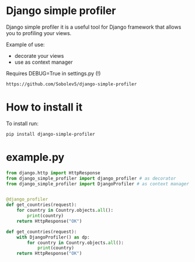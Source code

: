 # Django simple profiler
Django simple profiler it is a useful tool for Django framework that allows you to profiling your views.

Example of use:
- decorate your views
- use as context manager

Requires DEBUG=True in settings.py (!)

```no-highlight
https://github.com/Sobolev5/django-simple-profiler
```

# How to install it
To install run:
```no-highlight
pip install django-simple-profiler
```


# example.py
```python
from django.http import HttpResponse
from django_simple_profiler import django_profiler # as decorator
from django_simple_profiler import DjangoProfiler # as context manager


@django_profiler
def get_countries(request):
    for country in Country.objects.all():
        print(country)
    return HttpResponse("OK")

def get_countries(request):
    with DjangoProfiler() as dp:
        for country in Country.objects.all():
            print(country)
    return HttpResponse("OK")
```




